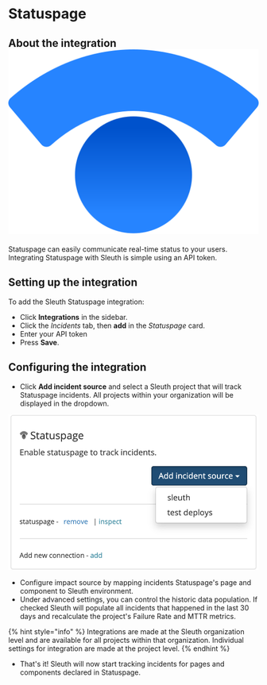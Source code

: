 # Statuspage

## About the integration <img src="../../.gitbook/assets/statuspage_logo.svg" alt="" data-size="line">

Statuspage can easily communicate real-time status to your users. Integrating Statuspage with Sleuth is simple using an API token.

## Setting up the integration

To add the Sleuth Statuspage integration:

* Click **Integrations** in the sidebar.
* Click the _Incidents_ tab, then **add** in the _Statuspage_ card.
* Enter your API token
* Press **Save**.

## Configuring the integration

* Click **Add incident source** and select a Sleuth project that will track Statuspage incidents. All projects within your organization will be displayed in the dropdown.

![](<../../.gitbook/assets/Screenshot 2021-11-02 at 15.01.46.png>)

* Configure impact source by mapping incidents Statuspage's page and component to Sleuth environment.
* Under advanced settings, you can control the historic data population. If checked Sleuth will populate all incidents that happened in the last 30 days and recalculate the project's Failure Rate and MTTR metrics.

{% hint style="info" %}
Integrations are made at the Sleuth organization level and are available for all projects within that organization. Individual settings for integration are made at the project level.
{% endhint %}

* That's it! Sleuth will now start tracking incidents for pages and components declared in Statuspage.
